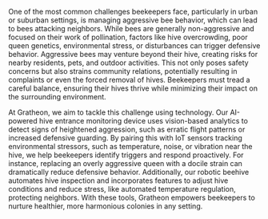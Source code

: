 One of the most common challenges beekeepers face, particularly in urban or suburban settings, is managing aggressive bee behavior, which can lead to bees attacking neighbors. While bees are generally non-aggressive and focused on their work of pollination, factors like hive overcrowding, poor queen genetics, environmental stress, or disturbances can trigger defensive behavior. Aggressive bees may venture beyond their hive, creating risks for nearby residents, pets, and outdoor activities. This not only poses safety concerns but also strains community relations, potentially resulting in complaints or even the forced removal of hives. Beekeepers must tread a careful balance, ensuring their hives thrive while minimizing their impact on the surrounding environment.

At Gratheon, we aim to tackle this challenge using technology. Our AI-powered hive entrance monitoring device uses vision-based analytics to detect signs of heightened aggression, such as erratic flight patterns or increased defensive guarding. By pairing this with IoT sensors tracking environmental stressors, such as temperature, noise, or vibration near the hive, we help beekeepers identify triggers and respond proactively. For instance, replacing an overly aggressive queen with a docile strain can dramatically reduce defensive behavior. Additionally, our robotic beehive automates hive inspection and incorporates features to adjust hive conditions and reduce stress, like automated temperature regulation, protecting neighbors. With these tools, Gratheon empowers beekeepers to nurture healthier, more harmonious colonies in any setting.